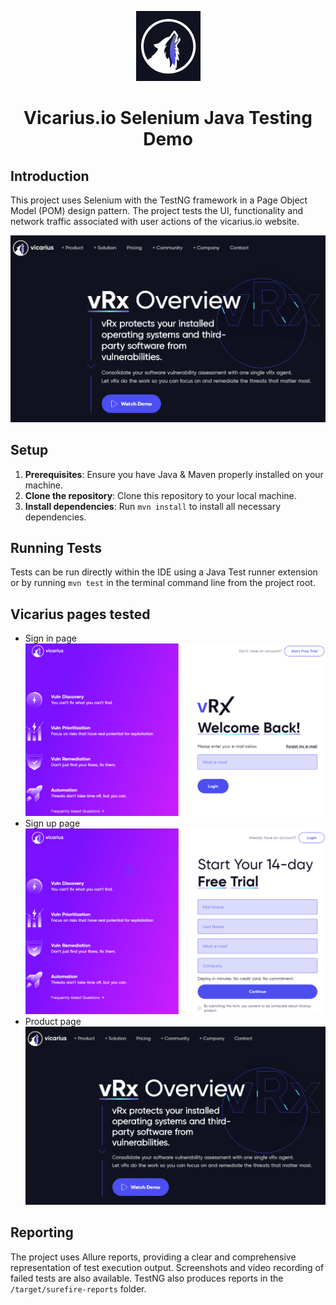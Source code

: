 
<p style="text-align: center"><img src="assets/Vicarius%20logo.png"></p>
<h1 style="text-align: center;">Vicarius.io Selenium Java Testing Demo</h1>

## Introduction
This project uses Selenium with the TestNG framework in a Page Object Model (POM) design pattern. The project tests the UI, functionality and network traffic associated with user actions of the vicarius.io website.

![Vicarius](assets/Vicarius%20product.png "Vicarius Product")

## Setup
1. **Prerequisites**: Ensure you have Java & Maven properly installed on your machine.
2. **Clone the repository**: Clone this repository to your local machine.
3. **Install dependencies**: Run `mvn install` to install all necessary dependencies.

## Running Tests
Tests can be run directly within the IDE using a Java Test runner extension or by running `mvn test` in the terminal command line from the project root. 

## Vicarius pages tested

* Sign in page ![Vicarius](assets/Vicarius%20sign%20in.png "Vicarius Product")
* Sign up page ![Vicarius](assets/Vicarius%20sign%20up.png "Vicarius Product")
* Product page ![Vicarius](assets/Vicarius%20product.png "Vicarius Product")

## Reporting
The project uses Allure reports, providing a clear and comprehensive representation of test execution output. Screenshots and video recording of failed tests are also available. TestNG also produces reports in the `/target/surefire-reports` folder.